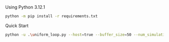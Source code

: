 Using Python 3.12.1

```bash
python -m pip install -r requirements.txt
```

Quick Start
```bash
python -u .\uniform_loop.py --host=true --buffer_size=50 --num_simulations=2
```